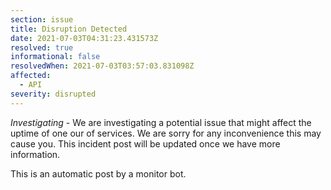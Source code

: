 ```yaml
---
section: issue
title: Disruption Detected
date: 2021-07-03T04:31:23.431573Z
resolved: true
informational: false
resolvedWhen: 2021-07-03T03:57:03.831098Z
affected:
  - API
severity: disrupted
---
```

*Investigating* - We are investigating a potential issue that might affect the uptime of one our of services. We are sorry for any inconvenience this may cause you. This incident post will be updated once we have more information.

This is an automatic post by a monitor bot.
        